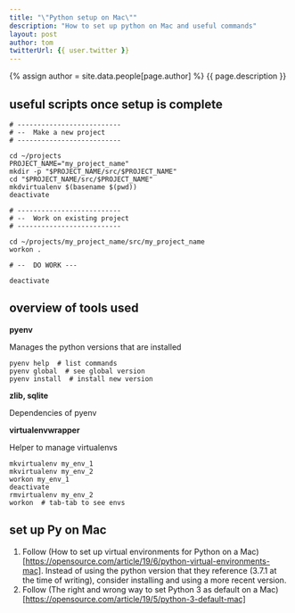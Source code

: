 ```yaml
---
title: "\"Python setup on Mac\""
description: "How to set up python on Mac and useful commands"
layout: post
author: tom
twitterUrl: {{ user.twitter }}
---
```


{% assign author = site.data.people[page.author] %}
{{ page.description }}

## useful scripts once setup is complete

```
# --------------------------
# --  Make a new project
# --------------------------

cd ~/projects
PROJECT_NAME="my_project_name"
mkdir -p "$PROJECT_NAME/src/$PROJECT_NAME"
cd "$PROJECT_NAME/src/$PROJECT_NAME"
mkdvirtualenv $(basename $(pwd))
deactivate

# --------------------------
# --  Work on existing project
# --------------------------

cd ~/projects/my_project_name/src/my_project_name
workon .

# --  DO WORK ---

deactivate
```

## overview of tools used

**pyenv**

Manages the python versions that are installed

```
pyenv help  # list commands
pyenv global  # see global version
pyenv install  # install new version
```

**zlib, sqlite**

Dependencies of pyenv

**virtualenvwrapper**

Helper to manage virtualenvs

```
mkvirtualenv my_env_1
mkvirtualenv my_env_2
workon my_env_1
deactivate
rmvirtualenv my_env_2
workon  # tab-tab to see envs
```

## set up Py on Mac

1. Follow (How to set up virtual environments for Python on a Mac)[https://opensource.com/article/19/6/python-virtual-environments-mac]. Instead of using the python version that they reference (3.7.1 at the time of writing), consider installing and using a more recent version.
2. Follow (The right and wrong way to set Python 3 as default on a Mac)[https://opensource.com/article/19/5/python-3-default-mac]
